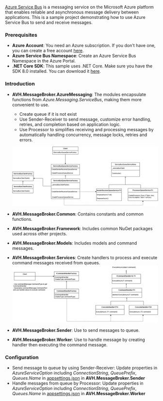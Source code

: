 [Azure Service Bus](https://learn.microsoft.com/en-us/azure/service-bus-messaging/service-bus-messaging-overview) is a messaging service on the Microsoft Azure platform that enables reliable and asynchronous message delivery between applications. This is a sample project demonstrating how to use Azure Service Bus to send and receive messages.

### Prerequisites
- **Azure Account**: You need an Azure subscription. If you don't have one, you can create a free account [here](https://azure.microsoft.com/free/).
- **Azure Service Bus Namespace**: Create an Azure Service Bus Namespace in the Azure Portal.
- **.NET Core SDK**: This sample uses .NET Core. Make sure you have the SDK 8.0 installed. You can download it [here](https://dotnet.microsoft.com/download).

### Introduction
- **AVH.MessageBroker.AzureMessaging**: The modules encapsulate functions from  *Azure.Messaging.ServiceBus*, making them more convenient to use.
  - Create queue if it is not exist
  - Use Sender-Receiver to send message, customize error handling, retries, and completion based on application logic.
  - Use Processor to simplifies receiving and processing messages by automatically handling concurrency, message locks, retries and errors.

  ![Azure Messaging](images/AzureMessaging.png)
- **AVH.MessageBroker.Common**: Contains constants and common functions.
- **AVH.MessageBroker.Framework**: Includes common NuGet packages used across other projects.
- **AVH.MessageBroker.Models**: Includes models and command messages.
- **AVH.MessageBroker.Services**: Create handlers to process and execute command messages received from queues.
![Command Handler](images/CommandHandler.png)

- **AVH.MessageBroker.Sender**: Use to send messages to queue.
- **AVH.MessageBroker.Worker**: Use to handle message by creating handler then executing the command message.

### Configuration
- Send message to queue by using Sender-Receiver: Update properties in *AzureServiceOption* including *ConnectionString*, *QueuePrefix*, *Queues.Name* in [appsettings.json](AVH.MessageBroker.Sender/appsettings.json) in **AVH.MessageBroker.Sender**
- Handle messages from queue by Processor: Update properties in *AzureServiceOption* including *ConnectionString*, *QueuePrefix*, *Queues.Name* in [appsettings.json](AVH.MessageBroker.Worker/appsettings.json) in **AVH.MessageBroker.Worker**